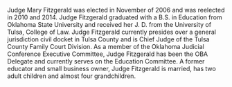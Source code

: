 ﻿---
fname: 'Mary'
lname: 'Fitzgerald'
id: 898
published: false
layout: judge-bio
---
Judge Mary Fitzgerald was elected in November of 2006 and was
reelected in 2010 and 2014. Judge Fitzgerald graduated with a B.S. in
Education from Oklahoma State University and received her J. D. from the
University of Tulsa, College of Law. Judge Fitzgerald currently presides
over a general jurisdiction civil docket in Tulsa County and is Chief
Judge of the Tulsa County Family Court Division. As a member of the
Oklahoma Judicial Conference Executive Committee, Judge Fitzgerald has
been the OBA Delegate and currently serves on the Education Committee. A
former educator and small business owner, Judge Fitzgerald is married,
has two adult children and almost four grandchildren.
